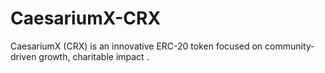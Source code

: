 # CaesariumX-CRX
CaesariumX (CRX) is an innovative ERC-20 token focused on community-driven growth, charitable impact .
